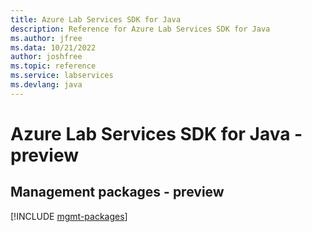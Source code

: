 ```yaml
---
title: Azure Lab Services SDK for Java
description: Reference for Azure Lab Services SDK for Java
ms.author: jfree
ms.data: 10/21/2022
author: joshfree
ms.topic: reference
ms.service: labservices
ms.devlang: java
---
```

# Azure Lab Services SDK for Java - preview

## Management packages - preview
[!INCLUDE [mgmt-packages](lab-services-mgmt-index.md)]